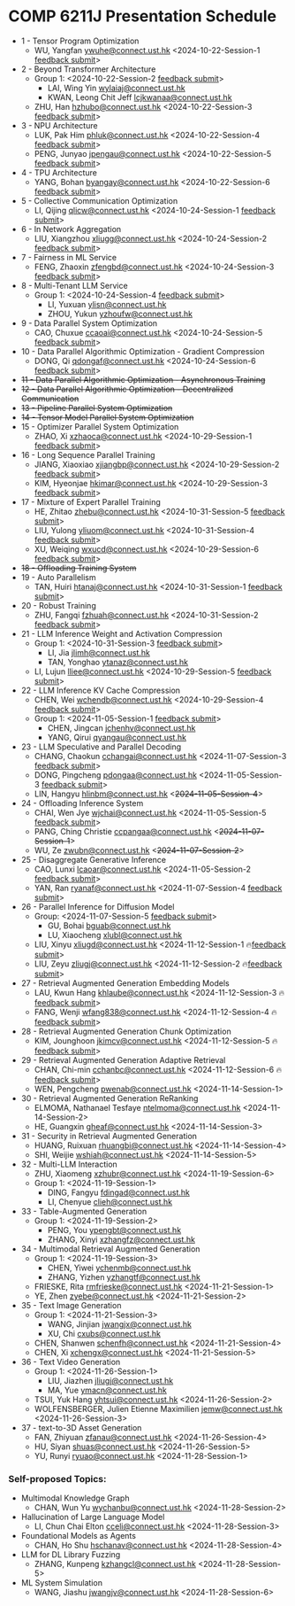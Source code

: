 # COMP 6211J Presentation Schedule


- 1 - Tensor Program Optimization
    - WU, Yangfan [ywuhe@connect.ust.hk](mailto:ywuhe@connect.ust.hk) <2024-10-22-Session-1 [feedback submit](https://forms.gle/oTFHsMVaAkBJAyyM8)>
- 2 - Beyond Transformer Architecture
    - Group 1: <2024-10-22-Session-2 [feedback submit](https://forms.gle/73vWyUbrBgybLzsA8)>   
        - LAI, Wing Yin	[wylaiaj@connect.ust.hk](mailto:wylaiaj@connect.ust.hk)
        - KWAN, Leong Chit Jeff	[lcjkwanaa@connect.ust.hk](mailto:lcjkwanaa@connect.ust.hk)
    - ZHU, Han [hzhubo@connect.ust.hk](mailto:hzhubo@connect.ust.hk) <2024-10-22-Session-3 [feedback submit](https://forms.gle/j99BY3kifrt92dH99)>
- 3 - NPU Architecture
    - LUK, Pak Him	[phluk@connect.ust.hk](mailto:phluk@connect.ust.hk) <2024-10-22-Session-4 [feedback submit](https://forms.gle/FRCHVtmmLTtNFoUo6)> 
    - PENG, Junyao	[jpengau@connect.ust.hk](mailto:jpengau@connect.ust.hk) <2024-10-22-Session-5 [feedback submit](https://forms.gle/MVDWJijDuivb1G3BA)> 
- 4 - TPU Architecture
    - YANG, Bohan [byangay@connect.ust.hk](mailto:byangay@connect.ust.hk) <2024-10-22-Session-6 [feedback submit](https://forms.gle/LhtagmGZEhyr5w1P8)> 
- 5 - Collective Communication Optimization
    - LI, Qijing	[qlicw@connect.ust.hk](mailto:qlicw@connect.ust.hk) <2024-10-24-Session-1 [feedback submit](https://forms.gle/aHZvdPwEYxrZjEY26)>
- 6 - In Network Aggregation
    - LIU, Xiangzhou [xliugg@connect.ust.hk](mailto:xliugg@connect.ust.hk) <2024-10-24-Session-2 [feedback submit](https://forms.gle/zdACw9bmJ1GHkmwe8)>
- 7 - Fairness in ML Service
    - FENG, Zhaoxin [zfengbd@connect.ust.hk](mailto:zfengbd@connect.ust.hk) <2024-10-24-Session-3 [feedback submit](https://forms.gle/RDEy5tsAxaKaD8bj9)>
- 8 - Multi-Tenant LLM Service
    - Group 1: <2024-10-24-Session-4 [feedback submit](https://forms.gle/okk1gZqy3FPtFW7UA)>    
        - LI, Yuxuan [ylisn@connect.ust.hk](mailto:ylisn@connect.ust.hk)
        - ZHOU, Yukun	[yzhoufw@connect.ust.hk](mailto:yzhoufw@connect.ust.hk)
- 9 - Data Parallel System Optimization
    - CAO, Chuxue [ccaoai@connect.ust.hk](mailto:ccaoai@connect.ust.hk) <2024-10-24-Session-5 [feedback submit](https://forms.gle/z2iu2Wsrq9Nk4RRS7)>
- 10 - Data Parallel Algorithmic Optimization - Gradient Compression
    - DONG, Qi [qdongaf@connect.ust.hk](mailto:qdongaf@connect.ust.hk) <2024-10-24-Session-6 [feedback submit](https://forms.gle/tzNF4LcyFo12ucoz5)>
- ~~11 - Data Parallel Algorithmic Optimization - Asynchronous Training~~
- ~~12 - Data Parallel Algorithmic Optimization - Decentralized Communication~~
- ~~13 - Pipeline Parallel System Optimization~~
- ~~14 - Tensor Model Parallel System Optimization~~
- 15 - Optimizer Parallel System Optimization
    - ZHAO, Xi	[xzhaoca@connect.ust.hk](mailto:xzhaoca@connect.ust.hk) <2024-10-29-Session-1 [feedback submit](https://forms.gle/mUdX1A7AEs9t9rTo9)>
- 16 - Long Sequence Parallel Training
    - JIANG, Xiaoxiao [xjiangbp@connect.ust.hk](mailto:xjiangbp@connect.ust.hk) <2024-10-29-Session-2 [feedback submit](https://forms.gle/zXtr8qE4oe2XJdfT8)>
    - KIM, Hyeonjae	[hkimar@connect.ust.hk](mailto:hkimar@connect.ust.hk) <2024-10-29-Session-3 [feedback submit](https://forms.gle/f5Hp5Lkj6aGYQ6cZA)>
- 17 - Mixture of Expert Parallel Training
    - HE, Zhitao [zhebu@connect.ust.hk](mailto:zhebu@connect.ust.hk) <2024-10-31-Session-5 [feedback submit](https://forms.gle/9ie6Ux8taNqjDyqd8)>
    - LIU, Yulong	[yliuom@connect.ust.hk](mailto:yliuom@connect.ust.hk) <2024-10-31-Session-4  [feedback submit](https://forms.gle/YkUcravP7DhrJHAEA)>
    - XU, Weiqing [wxucd@connect.ust.hk](mailto:wxucd@connect.ust.hk) <2024-10-29-Session-6 [feedback submit](https://forms.gle/EqdxyUbTz2LLoKXt5)>
- ~~18 - Offloading Training System~~
- 19 - Auto Parallelism
    - TAN, Huiri [htanaj@connect.ust.hk](mailto:htanaj@connect.ust.hk) <2024-10-31-Session-1 [feedback submit](https://forms.gle/SYacidhjmhvngU5s9)>
- 20 - Robust Training
    - ZHU, Fangqi [fzhuah@connect.ust.hk](mailto:fzhuah@connect.ust.hk) <2024-10-31-Session-2 [feedback submit](https://forms.gle/67VE1C7zYUdihWG57)>
- 21 - LLM Inference Weight and Activation Compression
    - Group 1: <2024-10-31-Session-3 [feedback submit](https://forms.gle/TML1DGJZuPZCC8p7A)>
        - LI, Jia [jlimh@connect.ust.hk](mailto:jlimh@connect.ust.hk)
        - TAN, Yonghao	[ytanaz@connect.ust.hk](mailto:ytanaz@connect.ust.hk) 
    - LI, Lujun	[lliee@connect.ust.hk](mailto:lliee@connect.ust.hk) <2024-10-29-Session-5 [feedback submit](https://forms.gle/Pd6mdC4xqaDVLuBa7)>
- 22 - LLM Inference KV Cache Compression
    - CHEN, Wei [wchendb@connect.ust.hk](mailto:wchendb@connect.ust.hk) <2024-10-29-Session-4 [feedback submit](https://forms.gle/oz2BkSg2o9WaSxtK6)>
    - Group 1:  <2024-11-05-Session-1 [feedback submit](https://forms.gle/hmA3e5uCRdL7kiqm8)>
        - CHEN, Jingcan [jchenhv@connect.ust.hk](mailto:jchenhv@connect.ust.hk) 
        - YANG, Qirui [qyangau@connect.ust.hk](mailto:qyangau@connect.ust.hk) 
- 23 - LLM Speculative and Parallel Decoding
    - CHANG, Chaokun	[cchangai@connect.ust.hk](mailto:cchangai@connect.ust.hk) <2024-11-07-Session-3 [feedback submit](https://forms.gle/LMsfhMX7B1id6p84A)>
    - DONG, Pingcheng	[pdongaa@connect.ust.hk](mailto:pdongaa@connect.ust.hk) <2024-11-05-Session-3 [feedback submit](https://forms.gle/SMmvv4eWDzmZ9ejx5)>
    - LIN, Hangyu	[hlinbm@connect.ust.hk](mailto:hlinbm@connect.ust.hk) <~~2024-11-05-Session-4~~>
- 24 - Offloading Inference System
    - CHAI, Wen Jye [wjchai@connect.ust.hk](mailto:wjchai@connect.ust.hk) <2024-11-05-Session-5 [feedback submit](https://forms.gle/DTQX5cyjANX7tBDQ8)>
    - PANG, Ching Christie [ccpangaa@connect.ust.hk](mailto:ccpangaa@connect.ust.hk) <~~2024-11-07-Session-1~~>
    - WU, Ze	[zwubn@connect.ust.hk](mailto:zwubn@connect.ust.hk) <~~2024-11-07-Session-2~~>
- 25 - Disaggregate Generative Inference
    - CAO, Lunxi [lcaoar@connect.ust.hk](mailto:lcaoar@connect.ust.hk) <2024-11-05-Session-2 [feedback submit](https://forms.gle/LTgvsAAvnNX3qbdCA)>
    - YAN, Ran	[ryanaf@connect.ust.hk](mailto:ryanaf@connect.ust.hk) <2024-11-07-Session-4 [feedback submit](https://forms.gle/cqk27aoTM3pseKjSA)>
- 26 - Parallel Inference for Diffusion Model
    - Group: <2024-11-07-Session-5 [feedback submit](https://forms.gle/SN8ZK3cWHmwejt5w5)>
        - GU, Bohai [bguab@connect.ust.hk](mailto:bguab@connect.ust.hk)
        - LU, Xiaocheng	[xlubl@connect.ust.hk](mailto:xlubl@connect.ust.hk)
    - LIU, Xinyu [xliugd@connect.ust.hk](mailto:xliugd@connect.ust.hk) <2024-11-12-Session-1 :fire:[feedback submit](https://forms.gle/oFdMoGnj6cVL5Rt67)>
    - LIU, Zeyu	[zliugj@connect.ust.hk](mailto:zliugj@connect.ust.hk) <2024-11-12-Session-2 :fire:[feedback submit](https://forms.gle/uQ4Uo5RAzDtgvDA96)>
- 27 - Retrieval Augmented Generation Embedding Models
    - LAU, Kwun Hang [khlaube@connect.ust.hk](mailto:khlaube@connect.ust.hk) <2024-11-12-Session-3 :fire:[feedback submit](https://forms.gle/ZbCvJpduMCms6PRr6)>
    - FANG, Wenji [wfang838@connect.ust.hk](mailto:wfang838@connect.ust.hk) <2024-11-12-Session-4 :fire:[feedback submit](https://forms.gle/6Wffd9ekNtUaoejt7)>
- 28 - Retrieval Augmented Generation Chunk Optimization
    - KIM, Jounghoon [jkimcv@connect.ust.hk](mailto:jkimcv@connect.ust.hk) <2024-11-12-Session-5 :fire:[feedback submit](https://forms.gle/VyXW9fjaE6C2v9bz7)>
- 29 - Retrieval Augmented Generation Adaptive Retrieval
    - CHAN, Chi-min [cchanbc@connect.ust.hk](mailto:cchanbc@connect.ust.hk) <2024-11-12-Session-6 :fire:[feedback submit](https://forms.gle/YnEPYgucghAgrWmY8)>
    - WEN, Pengcheng	[pwenab@connect.ust.hk](mailto:pwenab@connect.ust.hk) <2024-11-14-Session-1>
- 30 - Retrieval Augmented Generation ReRanking
    - ELMOMA, Nathanael Tesfaye	[ntelmoma@connect.ust.hk](mailto:ntelmoma@connect.ust.hk) <2024-11-14-Session-2>
    - HE, Guangxin	[gheaf@connect.ust.hk](mailto:gheaf@connect.ust.hk) <2024-11-14-Session-3>
- 31 - Security in Retrieval Augmented Generation
    - HUANG, Ruixuan [rhuangbi@connect.ust.hk](mailto:rhuangbi@connect.ust.hk) <2024-11-14-Session-4>
    - SHI, Weijie [wshiah@connect.ust.hk](mailto:wshiah@connect.ust.hk) <2024-11-14-Session-5>
- 32 - Multi-LLM Interaction
    - ZHU, Xiaomeng [xzhubr@connect.ust.hk](mailto:xzhubr@connect.ust.hk) <2024-11-19-Session-6>
    - Group 1: <2024-11-19-Session-1>   
        - DING, Fangyu	[fdingad@connect.ust.hk](mailto:fdingad@connect.ust.hk)
        - LI, Chenyue [clieh@connect.ust.hk](mailto:clieh@connect.ust.hk)
- 33 - Table-Augmented Generation
    - Group 1:  <2024-11-19-Session-2>  
        - PENG, You [ypengbt@connect.ust.hk](mailto:ypengbt@connect.ust.hk)
        - ZHANG, Xinyi	[xzhangfz@connect.ust.hk](mailto:xzhangfz@connect.ust.hk)
- 34 - Multimodal Retrieval Augmented Generation
    - Group 1:  <2024-11-19-Session-3>
        - CHEN, Yiwei [ychenmb@connect.ust.hk](mailto:ychenmb@connect.ust.hk)
        - ZHANG, Yizhen [yzhangtf@connect.ust.hk](mailto:yzhangtf@connect.ust.hk)
    - FRIESKE, Rita	[rmfrieske@connect.ust.hk](mailto:rmfrieske@connect.ust.hk) <2024-11-21-Session-1>
    - YE, Zhen	[zyebe@connect.ust.hk](mailto:zyebe@connect.ust.hk) <2024-11-21-Session-2>
- 35 - Text Image Generation
    - Group 1: <2024-11-21-Session-3>
        - WANG, Jinjian	[jwangjx@connect.ust.hk](mailto:jwangjx@connect.ust.hk)
        - XU, Chi	[cxubs@connect.ust.hk](mailto:cxubs@connect.ust.hk)          
    - CHEN, Shanwen [schenfh@connect.ust.hk](mailto:schenfh@connect.ust.hk) <2024-11-21-Session-4>
    - CHEN, Xi	[xchengx@connect.ust.hk](mailto:xchengx@connect.ust.hk) <2024-11-21-Session-5>
- 36 - Text Video Generation
    - Group 1: <2024-11-26-Session-1>    
        - LIU, Jiazhen [jliugj@connect.ust.hk](mailto:jliugj@connect.ust.hk)
        - MA, Yue [ymacn@connect.ust.hk](mailto:ymacn@connect.ust.hk)
    - TSUI, Yuk Hang [yhtsui@connect.ust.hk](mailto:yhtsui@connect.ust.hk) <2024-11-26-Session-2>
    - WOLFENSBERGER, Julien Etienne Maximilien [jemw@connect.ust.hk](mailto:jemw@connect.ust.hk) <2024-11-26-Session-3>
- 37 - text-to-3D Asset Generation
    - FAN, Zhiyuan	[zfanau@connect.ust.hk](mailto:zfanau@connect.ust.hk) <2024-11-26-Session-4>
    - HU, Siyan [shuas@connect.ust.hk](mailto:shuas@connect.ust.hk) <2024-11-26-Session-5>
    - YU, Runyi [ryuao@connect.ust.hk](mailto:ryuao@connect.ust.hk) <2024-11-28-Session-1>

### Self-proposed Topics:

- Multimodal Knowledge Graph
    - CHAN, Wun Yu [wychanbu@connect.ust.hk](mailto:wychanbu@connect.ust.hk) <2024-11-28-Session-2>
- Hallucination of Large Language Model
    - LI, Chun Chai Elton	[cceli@connect.ust.hk](mailto:cceli@connect.ust.hk) <2024-11-28-Session-3>
- Foundational Models as Agents
    - CHAN, Ho Shu [hschanav@connect.ust.hk](mailto:hschanav@connect.ust.hk) <2024-11-28-Session-4>
- LLM for DL Library Fuzzing
    - ZHANG, Kunpeng [kzhangcl@connect.ust.hk](mailto:kzhangcl@connect.ust.hk) <2024-11-28-Session-5>
- ML System Simulation
   - WANG, Jiashu [jwangjv@connect.ust.hk](mailto:jwangjv@connect.ust.hk) <2024-11-28-Session-6>
